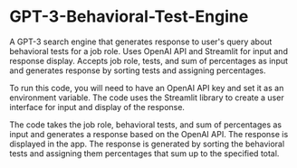 # GPT-3-Behavioral-Test-Engine
 A GPT-3 search engine that generates response to user's query about behavioral tests for a job role. Uses OpenAI API and Streamlit for input and response display. Accepts job role, tests, and sum of percentages as input and generates response by sorting tests and assigning percentages.

To run this code, you will need to have an OpenAI API key and set it as an environment variable. The code uses the Streamlit library to create a user interface for input and display of the response.

The code takes the job role, behavioral tests, and sum of percentages as input and generates a response based on the OpenAI API. The response is displayed in the app. The response is generated by sorting the behavioral tests and assigning them percentages that sum up to the specified total.
